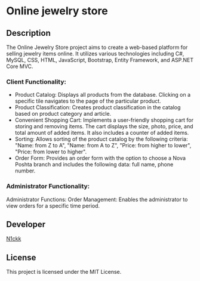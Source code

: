 # Online jewelry store

## Description

The Online Jewelry Store project aims to create a web-based platform for selling jewelry items online. It utilizes various technologies including C#, MySQL, CSS, HTML, JavaScript, Bootstrap, Entity Framework, and ASP.NET Core MVC.

### Client Functionality:

- Product Catalog: Displays all products from the database. Clicking on a specific tile navigates to the page of the particular product.
- Product Classification: Creates product classification in the catalog based on product category and article.
- Convenient Shopping Cart: Implements a user-friendly shopping cart for storing and removing items. The cart displays the size, photo, price, and total amount of added items. It also includes a counter of added items.
- Sorting: Allows sorting of the product catalog by the following criteria: "Name: from Z to A", "Name: from A to Z", "Price: from higher to lower", "Price: from lower to higher".
- Order Form: Provides an order form with the option to choose a Nova Poshta branch and includes the following data: full name, phone number.

### Administrator Functionality:

Administrator Functions:
Order Management: Enables the administrator to view orders for a specific time period.

## Developer
[N1ckk](https://github.com/N1ckk)

## License

This project is licensed under the MIT License.
